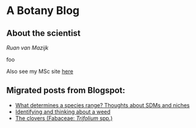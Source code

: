 # A Botany Blog

## About the scientist

*Ruan van Mazijk*

foo

Also see my MSc site [here](https://rvanmazijk.github.io/MSc-genome-ecophys/)

## Migrated posts from Blogspot:

- [What determines a species range? Thoughts about SDMs and niches](posts/sdms-and-niches.md)
- [Identifying and thinking about a weed](posts/weed-id.md)
- [The clovers (Fabaceae: *Trifolium* spp.)](posts/clovers.md)
